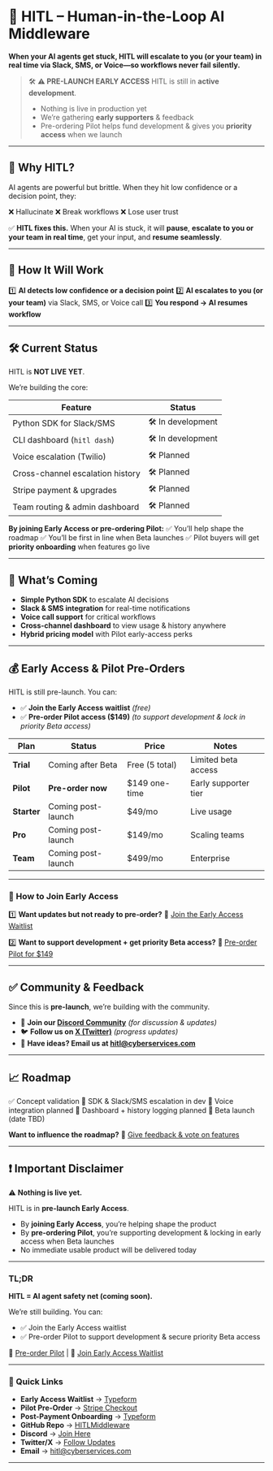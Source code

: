 # 🚦 HITL – Human-in-the-Loop AI Middleware

**When your AI agents get stuck, HITL will escalate to you (or your team) in real time via Slack, SMS, or Voice—so workflows never fail silently.**

> 🛠️ **⚠️ PRE-LAUNCH EARLY ACCESS**
> HITL is still in **active development**.
>
> * Nothing is live in production yet
> * We’re gathering **early supporters** & feedback
> * Pre-ordering Pilot helps fund development & gives you **priority access** when we launch

---

## 🧐 Why HITL?

AI agents are powerful but brittle. When they hit low confidence or a decision point, they:

❌ Hallucinate
❌ Break workflows
❌ Lose user trust

✅ **HITL fixes this.**
When your AI is stuck, it will **pause**, **escalate to you or your team in real time**, get your input, and **resume seamlessly**.

---

## 🚀 How It Will Work

1️⃣ **AI detects low confidence or a decision point**
2️⃣ **AI escalates to you (or your team)** via Slack, SMS, or Voice call
3️⃣ **You respond → AI resumes workflow**

---

## 🛠️ Current Status

HITL is **NOT LIVE YET**.

We’re building the core:

| Feature                          | Status             |
| -------------------------------- | ------------------ |
| Python SDK for Slack/SMS         | 🛠️ In development |
| CLI dashboard (`hitl dash`)      | 🛠️ In development |
| Voice escalation (Twilio)        | 🛠️ Planned        |
| Cross-channel escalation history | 🛠️ Planned        |
| Stripe payment & upgrades        | 🛠️ Planned        |
| Team routing & admin dashboard   | 🛠️ Planned        |

**By joining Early Access or pre-ordering Pilot:**
✅ You’ll help shape the roadmap
✅ You’ll be first in line when Beta launches
✅ Pilot buyers will get **priority onboarding** when features go live

---

## 🔧 What’s Coming

* **Simple Python SDK** to escalate AI decisions
* **Slack & SMS integration** for real-time notifications
* **Voice call support** for critical workflows
* **Cross-channel dashboard** to view usage & history anywhere
* **Hybrid pricing model** with Pilot early-access perks

---

## 💰 Early Access & Pilot Pre-Orders

HITL is still pre-launch. You can:

* ✅ **Join the Early Access waitlist** *(free)*
* ✅ **Pre-order Pilot access (\$149)** *(to support development & lock in priority Beta access)*

| Plan        | Status             | Price          | Notes                |
| ----------- | ------------------ | -------------- | -------------------- |
| **Trial**   | Coming after Beta  | Free (5 total) | Limited beta access  |
| **Pilot**   | **Pre-order now**  | \$149 one-time | Early supporter tier |
| **Starter** | Coming post-launch | \$49/mo        | Live usage           |
| **Pro**     | Coming post-launch | \$149/mo       | Scaling teams        |
| **Team**    | Coming post-launch | \$499/mo       | Enterprise           |

---

### 🚀 How to Join Early Access

1️⃣ **Want updates but not ready to pre-order?**
📩 [Join the Early Access Waitlist](https://form.typeform.com/to/lGGTZRf6)

2️⃣ **Want to support development + get priority Beta access?**
🔗 [Pre-order Pilot for \$149](https://buy.stripe.com/aFa3cw3n7eBY5Omh2Idwc00)

---

## ✅ Community & Feedback

Since this is **pre-launch**, we’re building with the community.

* 💬 **Join our [Discord Community](https://discord.gg/De9MhRXM)** *(for discussion & updates)*
* 🐦 **Follow us on [X (Twitter)](https://x.com/hitlmiddlewear)** *(progress updates)*
* 📩 **Have ideas? Email us at [hitl@cyberservices.com](mailto:hitl@cyberservices.com)**

---

## 📈 Roadmap

✅ Concept validation
🚧 SDK & Slack/SMS escalation in dev
🚧 Voice integration planned
🚧 Dashboard + history logging planned
🚧 Beta launch (date TBD)

**Want to influence the roadmap?**
📩 [Give feedback & vote on features](https://form.typeform.com/to/lGGTZRf6)

---

## ❗ Important Disclaimer

⚠️ **Nothing is live yet.**

HITL is in **pre-launch Early Access**.

* By **joining Early Access**, you’re helping shape the product
* By **pre-ordering Pilot**, you’re supporting development & locking in early access when Beta launches
* No immediate usable product will be delivered today

---

### TL;DR

**HITL = AI agent safety net (coming soon).**

We’re still building. You can:

* ✅ Join the Early Access waitlist
* ✅ Pre-order Pilot to support development & secure priority Beta access

🔗 [Pre-order Pilot](https://buy.stripe.com/aFa3cw3n7eBY5Omh2Idwc00) | 📩 [Join Early Access Waitlist](https://form.typeform.com/to/lGGTZRf6)

---

### 🔗 Quick Links

* **Early Access Waitlist** → [Typeform](https://form.typeform.com/to/lGGTZRf6)
* **Pilot Pre-Order** → [Stripe Checkout](https://buy.stripe.com/aFa3cw3n7eBY5Omh2Idwc00)
* **Post-Payment Onboarding** → [Typeform](https://form.typeform.com/to/B9S3NLsy)
* **GitHub Repo** → [HITLMiddleware](https://github.com/hitlcyberservices/HITLMiddleware)
* **Discord** → [Join Here](https://discord.gg/De9MhRXM)
* **Twitter/X** → [Follow Updates](https://x.com/hitlmiddlewear)
* **Email** → [hitl@cyberservices.com](mailto:hitl@cyberservices.com)

---

